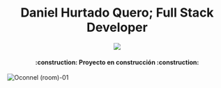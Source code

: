 <h1 align="center"> Daniel Hurtado Quero; Full Stack Developer </h1>
 <p align="center">
   <img src="https://img.shields.io/badge/STATUS-EN%20DESAROLLO-green">
   </p>
   <h4 align="center">
:construction: Proyecto en construcción :construction:
</h4>


![Oconnel (room)-01](https://github.com/OconnelDan/OconnelDan/assets/131759030/b2b6bc46-18c8-4a5c-a94c-1ba05a2ae438)
